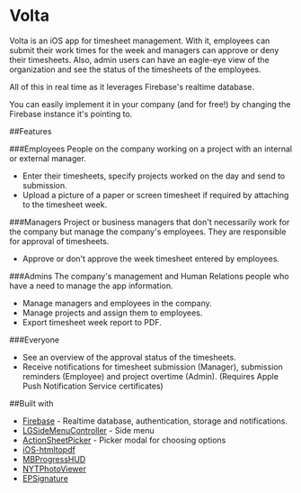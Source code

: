 # Volta

Volta is an iOS app for timesheet management. With it, employees can submit their work times for the week and managers can approve or deny their timesheets. Also, admin users can have an eagle-eye view of the organization and see the status of the timesheets of the employees.

All of this in real time as it leverages Firebase's realtime database.

You can easily implement it in your company (and for free!) by changing the Firebase instance it's pointing to.

##Features

###Employees
People on the company working on a project with an internal or external manager.
- Enter their timesheets, specify projects worked on the day and send to submission.
- Upload a picture of a paper or screen timesheet if required by attaching to the timesheet week.

###Managers
Project or business managers that don't necessarily work for the company but manage the company's employees. They are responsible for approval of timesheets.
- Approve or don't approve the week timesheet entered by employees.

###Admins
The company's management and Human Relations people who have a need to manage the app information.
- Manage managers and employees in the company.
- Manage projects and assign them to employees.
- Export timesheet week report to PDF.

###Everyone
- See an overview of the approval status of the timesheets. 
- Receive notifications for timesheet submission (Manager), submission reminders (Employee) and project overtime (Admin). (Requires Apple Push Notification Service certificates)

##Built with
- [Firebase][1] - Realtime database, authentication, storage and notifications.
- [LGSideMenuController][2] - Side menu
- [ActionSheetPicker][3] - Picker modal for choosing options
- [iOS-htmltopdf][4]
- [MBProgressHUD][5]
- [NYTPhotoViewer][6]
- [EPSignature][7]

[1]: https://firebase.google.com
[2]: https://github.com/Friend-LGA/LGSideMenuController
[3]: https://github.com/skywinder/ActionSheetPicker-3.0
[4]: https://github.com/iclems/iOS-htmltopdf
[5]: https://www.github.com/jdg/MBProgressHUD
[6]: https://github.com/NYTimes/NYTPhotoViewer
[7]: https://github.com/ipraba/EPSignature
            
